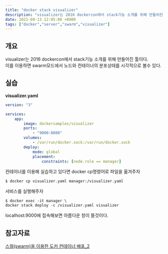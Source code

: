 ```yaml
---
title: "docker stack visualizer"
description: "visualizer는 2016 dockercon에서 stack기능 소개를 위해 만들어진 툴이다.이를 이용하면 swarm모드에서 노드와 컨테이너의 분포상태를 시각적으로 볼수 있다.  visualizer.yaml컨테이너를 이용해 실습하고 있다면 docker cp명령어로 파"
date: 2021-09-13 12:05:00 +0900
tags: ["docker","server","swarm","visualizer"]
---
```

## 개요
visualizer는 2016 dockercon에서 stack기능 소개를 위해 만들어진 툴이다.  
이를 이용하면 swarm모드에서 노드와 컨테이너의 분포상태를 시각적으로 볼수 있다.  

## 실습
**visualizer.yaml**
```yaml
version: "3"

services:
    app:
        image: dockersamples/visualizer
        ports:
            - "9000:8080"
        volumes:
            - /var/run/docker.sock:/var/run/docker.sock
        deploy:
            mode: global
            placement:
                constraints: [node.role == manager]
```
컨테이너를 이용해 실습하고 있다면 docker cp명령어로 파일을 옮겨주자  
```
$ docker cp visualizer.yaml manager:/visualizer.yaml
```
서비스를 실행해주자
```
$ docker exec -it manager \
docker stack deploy -c /visualizer.yaml visualizer
```
localhost:9000에 접속해보면 아름다운 창이 뜰것이다.  

## 참고자료

[스웜(swarm)을 이용한 도커 컨테이너 배포_2](https://cornswrold.tistory.com/515?category=930033)  
